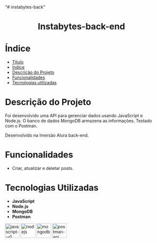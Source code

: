 "# instabytes-back" 
<h1 align="center"> Instabytes-back-end </h1>

# Índice 

* [Título](#Título)
* [Índice](#índice)
* [Descrição do Projeto](#descrição-do-projeto)
* [Funcionalidades](#Funcionalidades)
* [Tecnologias utilizadas](#tecnologias-utilizadas)

# Descrição do Projeto

Foi desenvolvido uma API para gerenciar dados usando JavaScript e Node.js. O banco de dados MongoDB armazena as informações. Testado com o Postman.

Desenvolvido na Imersão Alura back-end.

# Funcionalidades
* Criar, atualizar e deletar posts.
 
# Tecnologias Utilizadas 
* **JavaScript**
* **Node.js**
* **MongoDB**
* **Postman**


<img width="48" height="48" src="https://img.icons8.com/color/48/javascript--v1.png" alt="javascript--v1"/> <img width="48" height="48" src="https://img.icons8.com/color/48/nodejs.png" alt="nodejs"/> <img width="48" height="48" src="https://img.icons8.com/color/48/mongodb.png" alt="mongodb"/> <img width="48" height="48" src="https://img.icons8.com/dusk/64/postman-api.png" alt="postman-api"/> 
